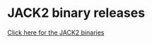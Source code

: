 # JACK2 binary releases

[Click here for the JACK2 binaries](https://github.com/jackaudio/jack2-releases/releases)
